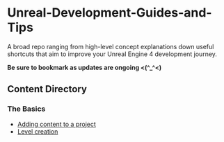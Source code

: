 # Unreal-Development-Guides-and-Tips

A broad repo ranging from high-level concept explanations down useful shortcuts that aim to improve your Unreal Engine 4 development journey.

**Be sure to bookmark as updates are ongoing <(^_^<)**

## Content Directory

### The Basics
*  [Adding content to a project](Content/Basics/AddingContentToAProject.md)
*  [Level creation](Content/Basics/LevelCreation.md)
